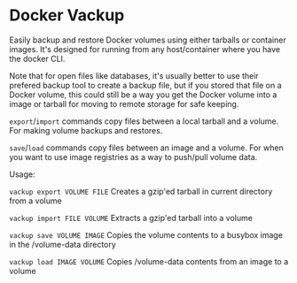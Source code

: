 # Docker Vackup

Easily backup and restore Docker volumes using either tarballs or container images. It's designed for running from any host/container where you have the docker CLI.

Note that for open files like databases, it's usually better to use their prefered backup tool to create a backup file, but if you stored that file on a Docker volume, this could still be a way you get the Docker volume into a image or tarball for moving to remote storage for safe keeping.


`export`/`import` commands copy files between a local tarball and a volume. For making volume backups and restores.

`save`/`load` commands copy files between an image and a volume. For when you want to use image registries as a way to push/pull volume data.

Usage:

`vackup export VOLUME FILE`
  Creates a gzip'ed tarball in current directory from a volume

`vackup import FILE VOLUME`
  Extracts a gzip'ed tarball into a volume

`vackup save VOLUME IMAGE`
  Copies the volume contents to a busybox image in the /volume-data directory

`vackup load IMAGE VOLUME`
  Copies /volume-data contents from an image to a volume

